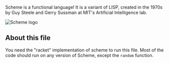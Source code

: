 Scheme is a functional language! It is a variant of LISP, created in the 1970s by Guy Steele and Gerry Sussman at MIT's Artificial Intelligence lab.

![Scheme logo](https://www.computerhope.com/jargon/s/scheme.jpg)

## About this file

You need the "racket" implementation of scheme to run this file. Most of the code should run on any version of Scheme, except the `random` function.
